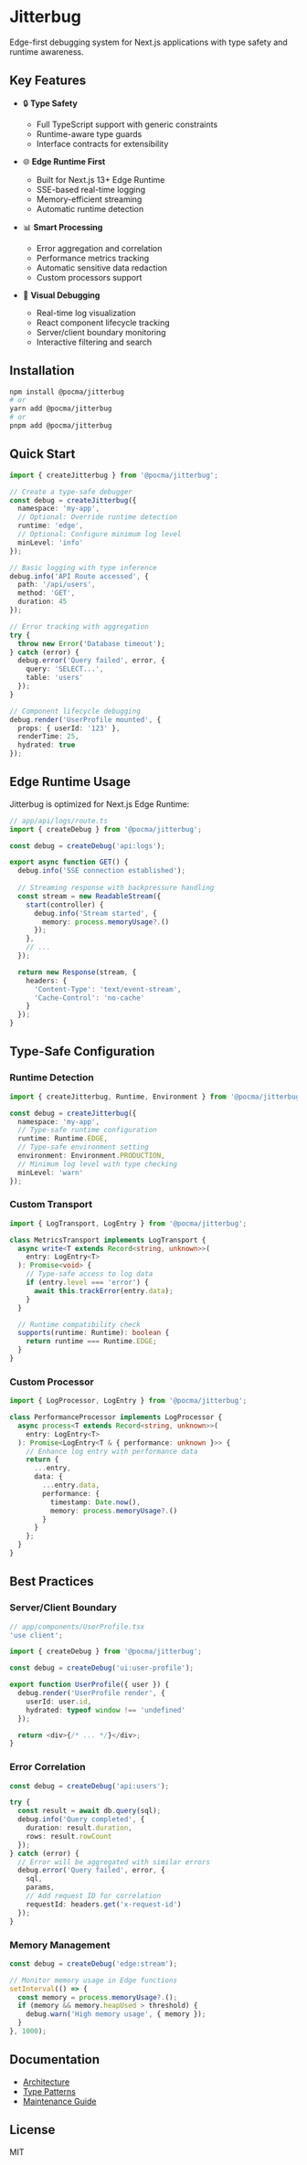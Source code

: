 # Jitterbug

Edge-first debugging system for Next.js applications with type safety and runtime awareness.

## Key Features

- 🔒 **Type Safety**
  - Full TypeScript support with generic constraints
  - Runtime-aware type guards
  - Interface contracts for extensibility

- 🌐 **Edge Runtime First**
  - Built for Next.js 13+ Edge Runtime
  - SSE-based real-time logging
  - Memory-efficient streaming
  - Automatic runtime detection

- 📊 **Smart Processing**
  - Error aggregation and correlation
  - Performance metrics tracking
  - Automatic sensitive data redaction
  - Custom processors support

- 🎯 **Visual Debugging**
  - Real-time log visualization
  - React component lifecycle tracking
  - Server/client boundary monitoring
  - Interactive filtering and search

## Installation

```bash
npm install @pocma/jitterbug
# or
yarn add @pocma/jitterbug
# or
pnpm add @pocma/jitterbug
```

## Quick Start

```typescript
import { createJitterbug } from '@pocma/jitterbug';

// Create a type-safe debugger
const debug = createJitterbug({
  namespace: 'my-app',
  // Optional: Override runtime detection
  runtime: 'edge',
  // Optional: Configure minimum log level
  minLevel: 'info'
});

// Basic logging with type inference
debug.info('API Route accessed', { 
  path: '/api/users',
  method: 'GET',
  duration: 45
});

// Error tracking with aggregation
try {
  throw new Error('Database timeout');
} catch (error) {
  debug.error('Query failed', error, {
    query: 'SELECT...',
    table: 'users'
  });
}

// Component lifecycle debugging
debug.render('UserProfile mounted', {
  props: { userId: '123' },
  renderTime: 25,
  hydrated: true
});
```

## Edge Runtime Usage

Jitterbug is optimized for Next.js Edge Runtime:

```typescript
// app/api/logs/route.ts
import { createDebug } from '@pocma/jitterbug';

const debug = createDebug('api:logs');

export async function GET() {
  debug.info('SSE connection established');
  
  // Streaming response with backpressure handling
  const stream = new ReadableStream({
    start(controller) {
      debug.info('Stream started', { 
        memory: process.memoryUsage?.()
      });
    },
    // ...
  });

  return new Response(stream, {
    headers: {
      'Content-Type': 'text/event-stream',
      'Cache-Control': 'no-cache'
    }
  });
}
```

## Type-Safe Configuration

### Runtime Detection

```typescript
import { createJitterbug, Runtime, Environment } from '@pocma/jitterbug';

const debug = createJitterbug({
  namespace: 'my-app',
  // Type-safe runtime configuration
  runtime: Runtime.EDGE,
  // Type-safe environment setting
  environment: Environment.PRODUCTION,
  // Minimum log level with type checking
  minLevel: 'warn'
});
```

### Custom Transport

```typescript
import { LogTransport, LogEntry } from '@pocma/jitterbug';

class MetricsTransport implements LogTransport {
  async write<T extends Record<string, unknown>>(
    entry: LogEntry<T>
  ): Promise<void> {
    // Type-safe access to log data
    if (entry.level === 'error') {
      await this.trackError(entry.data);
    }
  }

  // Runtime compatibility check
  supports(runtime: Runtime): boolean {
    return runtime === Runtime.EDGE;
  }
}
```

### Custom Processor

```typescript
import { LogProcessor, LogEntry } from '@pocma/jitterbug';

class PerformanceProcessor implements LogProcessor {
  async process<T extends Record<string, unknown>>(
    entry: LogEntry<T>
  ): Promise<LogEntry<T & { performance: unknown }>> {
    // Enhance log entry with performance data
    return {
      ...entry,
      data: {
        ...entry.data,
        performance: {
          timestamp: Date.now(),
          memory: process.memoryUsage?.()
        }
      }
    };
  }
}
```

## Best Practices

### Server/Client Boundary

```typescript
// app/components/UserProfile.tsx
'use client';

import { createDebug } from '@pocma/jitterbug';

const debug = createDebug('ui:user-profile');

export function UserProfile({ user }) {
  debug.render('UserProfile render', {
    userId: user.id,
    hydrated: typeof window !== 'undefined'
  });

  return <div>{/* ... */}</div>;
}
```

### Error Correlation

```typescript
const debug = createDebug('api:users');

try {
  const result = await db.query(sql);
  debug.info('Query completed', {
    duration: result.duration,
    rows: result.rowCount
  });
} catch (error) {
  // Error will be aggregated with similar errors
  debug.error('Query failed', error, {
    sql,
    params,
    // Add request ID for correlation
    requestId: headers.get('x-request-id')
  });
}
```

### Memory Management

```typescript
const debug = createDebug('edge:stream');

// Monitor memory usage in Edge functions
setInterval(() => {
  const memory = process.memoryUsage?.();
  if (memory && memory.heapUsed > threshold) {
    debug.warn('High memory usage', { memory });
  }
}, 1000);
```

## Documentation

- [Architecture](docs/architecture.md)
- [Type Patterns](docs/type-patterns.xml)
- [Maintenance Guide](docs/maintenance.md)

## License

MIT 